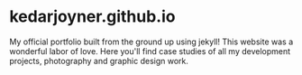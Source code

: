 # kedarjoyner.github.io
My official portfolio built from the ground up using jekyll! This website was a wonderful labor of love. Here you'll find case studies of all my development projects, photography and graphic design work.
